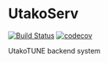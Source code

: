# UtakoServ
[![Build Status](https://travis-ci.com/UtakoTuneProj/UtakoServ.svg?branch=develop)](https://travis-ci.com/UtakoTuneProj/UtakoServ)
[![codecov](https://codecov.io/gh/UtakoTuneProj/UtakoServ/branch/develop/graph/badge.svg)](https://codecov.io/gh/UtakoTuneProj/UtakoServ)

UtakoTUNE backend system
